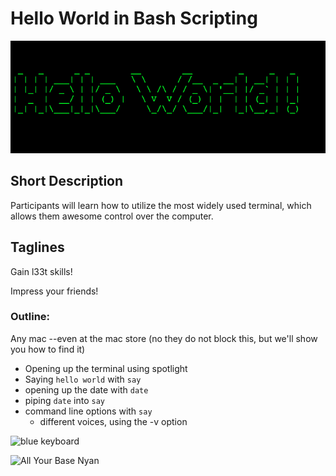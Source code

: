 Hello World in Bash Scripting
=============================

![Hello World](Hello.png)


## Short Description

Participants will learn how to utilize the most widely used terminal, which allows them awesome control over the computer.


## Taglines

Gain l33t skills!

Impress your friends!



### Outline:

Any mac --even at the mac store (no they do not block this, but we'll show you how to find it)
* Opening up the terminal using spotlight
* Saying `hello world` with `say`
* opening up the date with `date`
* piping `date` into `say`
* command line options with `say`
  * different voices, using the -v option


![blue keyboard](http://media.bizj.us/view/img/466541/hacker-blue-keyboard*304.jpg)


![All Your Base Nyan](http://img.gawkerassets.com/img/18k1un8j9r5jljpg/k-bigpic.jpg)


